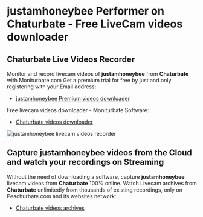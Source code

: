 # justamhoneybee Performer on Chaturbate - Free LiveCam videos downloader

## Chaturbate Live Videos Recorder

Monitor and record livecam videos of **justamhoneybee** from **Chaturbate** with Moniturbate.com
Get a premium trial for free by just and only registering with your Email address:
* [justamhoneybee Premium videos downloader](https://moniturbate.com/request-demo-licence-key.html)

Free livecam videos downloader - Moniturbate Software:
* [Chaturbate videos downloader](https://moniturbate.com/moniturbate-download-software.html)

![justamhoneybee livecam videos recorder](https://peachurnet.com/templates/moniturbate-software.png)


## Capture justamhoneybee videos from the Cloud and watch your recordings on Streaming

Without the need of downloading a software, capture **justamhoneybee** livecam videos from **Chaturbate** 100% online.
Watch Livecam archives from **Chaturbate** unlimitedly from thousands of existing recordings, only on Peachurbate.com and its websites network:
* [Chaturbate videos archives](https://peachurnet.com/)